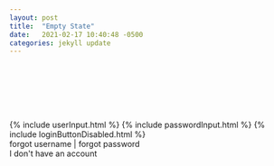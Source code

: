 ```yaml
---
layout: post
title:  "Empty State"
date:   2021-02-17 10:40:48 -0500
categories: jekyll update
---
```

<div class="bg_acc flex justify_center texture_dust m-b_5">
<div class="b_n3 bg_primary br_3 br_circle br_solid br_white-9 flex_none m-b_n5 m-t_5 m-x_auto p_3 shadow_overlap-light c_white " style="width:100px;height:100px;align-content: center;justify-content: center;display: grid;">
<i class="fas fa-sign-in font_8 c_white"></i>
</div>
</div>
<div class="m_auto max-w_30 p-y_5">
{% include userInput.html %}
{% include passwordInput.html %}
{% include loginButtonDisabled.html %}
<div class="text_center">
<a class="link c_primary-n1">forgot username</a> | <a class="link c_primary-n1">forgot password</a>
</div>
</div>
<div class="br-t_1 br_solid br_black-3 bg_black-1 text_center p_3 m-t_auto shadow_n2"><a class="link c_primary-n1">I don't have an account</a></div>